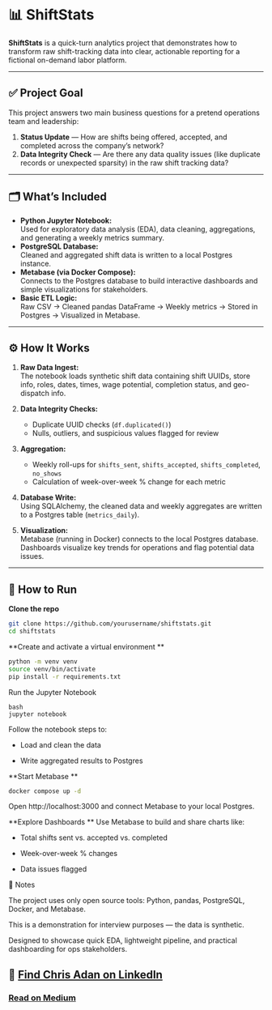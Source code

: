 # 📊 ShiftStats

**ShiftStats** is a quick-turn analytics project that demonstrates how to transform raw shift-tracking data into clear, actionable reporting for a fictional on-demand labor platform.

---

## ✅ Project Goal

This project answers two main business questions for a pretend operations team and leadership:

1. **Status Update** — How are shifts being offered, accepted, and completed across the company’s network?
2. **Data Integrity Check** — Are there any data quality issues (like duplicate records or unexpected sparsity) in the raw shift tracking data?

---

## 🗂️ What’s Included

- **Python Jupyter Notebook:**  
  Used for exploratory data analysis (EDA), data cleaning, aggregations, and generating a weekly metrics summary.
- **PostgreSQL Database:**  
  Cleaned and aggregated shift data is written to a local Postgres instance.
- **Metabase (via Docker Compose):**  
  Connects to the Postgres database to build interactive dashboards and simple visualizations for stakeholders.
- **Basic ETL Logic:**  
  Raw CSV → Cleaned pandas DataFrame → Weekly metrics → Stored in Postgres → Visualized in Metabase.

---

## ⚙️ How It Works

1. **Raw Data Ingest:**  
   The notebook loads synthetic shift data containing shift UUIDs, store info, roles, dates, times, wage potential, completion status, and geo-dispatch info.

2. **Data Integrity Checks:**

   - Duplicate UUID checks (`df.duplicated()`)
   - Nulls, outliers, and suspicious values flagged for review

3. **Aggregation:**

   - Weekly roll-ups for `shifts_sent`, `shifts_accepted`, `shifts_completed`, `no_shows`
   - Calculation of week-over-week % change for each metric

4. **Database Write:**  
   Using SQLAlchemy, the cleaned data and weekly aggregates are written to a Postgres table (`metrics_daily`).

5. **Visualization:**  
   Metabase (running in Docker) connects to the local Postgres database. Dashboards visualize key trends for operations and flag potential data issues.

---

## 🧩 How to Run

**Clone the repo**

```bash
git clone https://github.com/yourusername/shiftstats.git
cd shiftstats
```

**Create and activate a virtual environment
**

```bash
python -m venv venv
source venv/bin/activate
pip install -r requirements.txt
```

Run the Jupyter Notebook

```
bash
jupyter notebook
```

Follow the notebook steps to:

- Load and clean the data

- Write aggregated results to Postgres

**Start Metabase
**

```bash
docker compose up -d
```

Open http://localhost:3000 and connect Metabase to your local Postgres.

**Explore Dashboards
**
Use Metabase to build and share charts like:

- Total shifts sent vs. accepted vs. completed

- Week-over-week % changes

- Data issues flagged

📌 Notes

The project uses only open source tools: Python, pandas, PostgreSQL, Docker, and Metabase.

This is a demonstration for interview purposes — the data is synthetic.

Designed to showcase quick EDA, lightweight pipeline, and practical dashboarding for ops stakeholders.

## 👤 [Find Chris Adan on LinkedIn](https://www.linkedin.com/in/chrisadan/)

### [Read on Medium](https://upandtothewrite.medium.com/)
